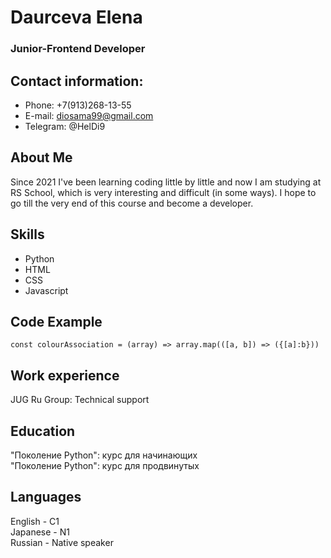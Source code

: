 # Daurceva Elena
### Junior-Frontend Developer

## **Contact information:**

* Phone: +7(913)268-13-55
* E-mail: diosama99@gmail.com
* Telegram: @HelDi9

## **About Me**
Since 2021 I've been learning coding little by little and now I am studying at RS School, which is very interesting and difficult (in some ways). I hope to go till the very end of this course and become a developer. 

## **Skills**
- Python
- HTML
- CSS
- Javascript

## **Code Example**
```
const colourAssociation = (array) => array.map(([a, b]) => ({[a]:b}))
```

## **Work experience**
JUG Ru Group: Technical support

## **Education**
"Поколение Python": курс для начинающих  
"Поколение Python": курс для продвинутых

## **Languages**
English - С1  
Japanese - N1  
Russian - Native speaker